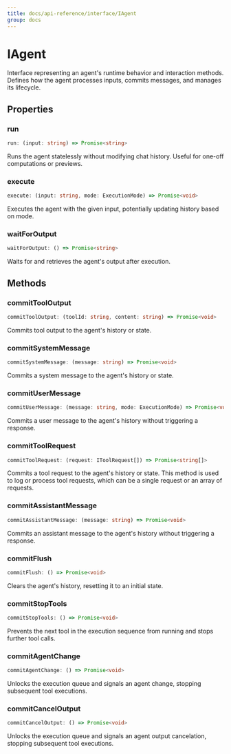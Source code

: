```yaml
---
title: docs/api-reference/interface/IAgent
group: docs
---
```


# IAgent

Interface representing an agent's runtime behavior and interaction methods.
Defines how the agent processes inputs, commits messages, and manages its lifecycle.

## Properties

### run

```ts
run: (input: string) => Promise<string>
```

Runs the agent statelessly without modifying chat history.
Useful for one-off computations or previews.

### execute

```ts
execute: (input: string, mode: ExecutionMode) => Promise<void>
```

Executes the agent with the given input, potentially updating history based on mode.

### waitForOutput

```ts
waitForOutput: () => Promise<string>
```

Waits for and retrieves the agent's output after execution.

## Methods

### commitToolOutput

```ts
commitToolOutput: (toolId: string, content: string) => Promise<void>
```

Commits tool output to the agent's history or state.

### commitSystemMessage

```ts
commitSystemMessage: (message: string) => Promise<void>
```

Commits a system message to the agent's history or state.

### commitUserMessage

```ts
commitUserMessage: (message: string, mode: ExecutionMode) => Promise<void>
```

Commits a user message to the agent's history without triggering a response.

### commitToolRequest

```ts
commitToolRequest: (request: IToolRequest[]) => Promise<string[]>
```

Commits a tool request to the agent's history or state.
This method is used to log or process tool requests, which can be a single request or an array of requests.

### commitAssistantMessage

```ts
commitAssistantMessage: (message: string) => Promise<void>
```

Commits an assistant message to the agent's history without triggering a response.

### commitFlush

```ts
commitFlush: () => Promise<void>
```

Clears the agent's history, resetting it to an initial state.

### commitStopTools

```ts
commitStopTools: () => Promise<void>
```

Prevents the next tool in the execution sequence from running and stops further tool calls.

### commitAgentChange

```ts
commitAgentChange: () => Promise<void>
```

Unlocks the execution queue and signals an agent change, stopping subsequent tool executions.

### commitCancelOutput

```ts
commitCancelOutput: () => Promise<void>
```

Unlocks the execution queue and signals an agent output cancelation, stopping subsequent tool executions.
